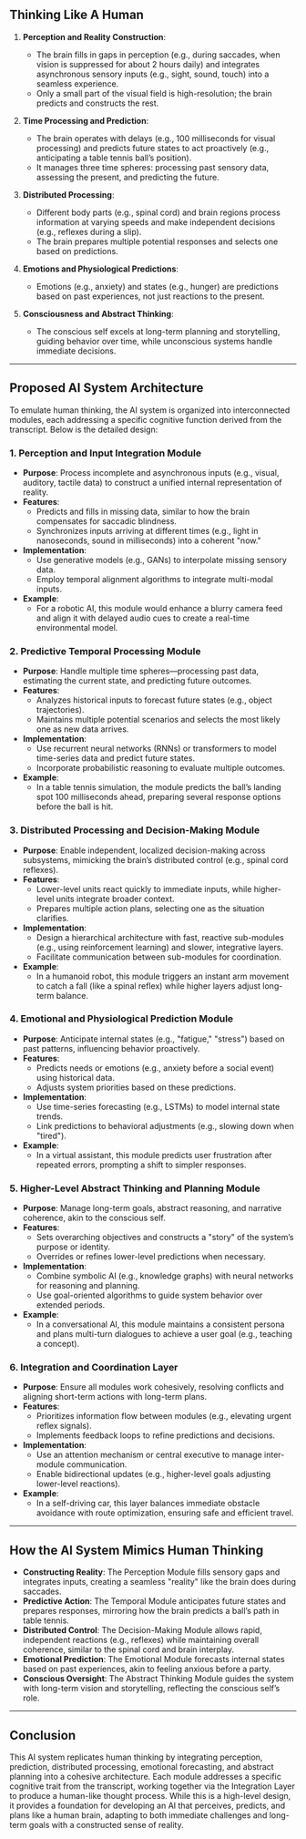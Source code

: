 ## Thinking Like A Human

1. **Perception and Reality Construction**:
   - The brain fills in gaps in perception (e.g., during saccades, when vision is suppressed for about 2 hours daily) and integrates asynchronous sensory inputs (e.g., sight, sound, touch) into a seamless experience.
   - Only a small part of the visual field is high-resolution; the brain predicts and constructs the rest.

2. **Time Processing and Prediction**:
   - The brain operates with delays (e.g., 100 milliseconds for visual processing) and predicts future states to act proactively (e.g., anticipating a table tennis ball’s position).
   - It manages three time spheres: processing past sensory data, assessing the present, and predicting the future.

3. **Distributed Processing**:
   - Different body parts (e.g., spinal cord) and brain regions process information at varying speeds and make independent decisions (e.g., reflexes during a slip).
   - The brain prepares multiple potential responses and selects one based on predictions.

4. **Emotions and Physiological Predictions**:
   - Emotions (e.g., anxiety) and states (e.g., hunger) are predictions based on past experiences, not just reactions to the present.

5. **Consciousness and Abstract Thinking**:
   - The conscious self excels at long-term planning and storytelling, guiding behavior over time, while unconscious systems handle immediate decisions.

---

## Proposed AI System Architecture

To emulate human thinking, the AI system is organized into interconnected modules, each addressing a specific cognitive function derived from the transcript. Below is the detailed design:

### 1. Perception and Input Integration Module
- **Purpose**: Process incomplete and asynchronous inputs (e.g., visual, auditory, tactile data) to construct a unified internal representation of reality.
- **Features**:
  - Predicts and fills in missing data, similar to how the brain compensates for saccadic blindness.
  - Synchronizes inputs arriving at different times (e.g., light in nanoseconds, sound in milliseconds) into a coherent "now."
- **Implementation**:
  - Use generative models (e.g., GANs) to interpolate missing sensory data.
  - Employ temporal alignment algorithms to integrate multi-modal inputs.
- **Example**:
  - For a robotic AI, this module would enhance a blurry camera feed and align it with delayed audio cues to create a real-time environmental model.

### 2. Predictive Temporal Processing Module
- **Purpose**: Handle multiple time spheres—processing past data, estimating the current state, and predicting future outcomes.
- **Features**:
  - Analyzes historical inputs to forecast future states (e.g., object trajectories).
  - Maintains multiple potential scenarios and selects the most likely one as new data arrives.
- **Implementation**:
  - Use recurrent neural networks (RNNs) or transformers to model time-series data and predict future states.
  - Incorporate probabilistic reasoning to evaluate multiple outcomes.
- **Example**:
  - In a table tennis simulation, the module predicts the ball’s landing spot 100 milliseconds ahead, preparing several response options before the ball is hit.

### 3. Distributed Processing and Decision-Making Module
- **Purpose**: Enable independent, localized decision-making across subsystems, mimicking the brain’s distributed control (e.g., spinal cord reflexes).
- **Features**:
  - Lower-level units react quickly to immediate inputs, while higher-level units integrate broader context.
  - Prepares multiple action plans, selecting one as the situation clarifies.
- **Implementation**:
  - Design a hierarchical architecture with fast, reactive sub-modules (e.g., using reinforcement learning) and slower, integrative layers.
  - Facilitate communication between sub-modules for coordination.
- **Example**:
  - In a humanoid robot, this module triggers an instant arm movement to catch a fall (like a spinal reflex) while higher layers adjust long-term balance.

### 4. Emotional and Physiological Prediction Module
- **Purpose**: Anticipate internal states (e.g., "fatigue," "stress") based on past patterns, influencing behavior proactively.
- **Features**:
  - Predicts needs or emotions (e.g., anxiety before a social event) using historical data.
  - Adjusts system priorities based on these predictions.
- **Implementation**:
  - Use time-series forecasting (e.g., LSTMs) to model internal state trends.
  - Link predictions to behavioral adjustments (e.g., slowing down when "tired").
- **Example**:
  - In a virtual assistant, this module predicts user frustration after repeated errors, prompting a shift to simpler responses.

### 5. Higher-Level Abstract Thinking and Planning Module
- **Purpose**: Manage long-term goals, abstract reasoning, and narrative coherence, akin to the conscious self.
- **Features**:
  - Sets overarching objectives and constructs a "story" of the system’s purpose or identity.
  - Overrides or refines lower-level predictions when necessary.
- **Implementation**:
  - Combine symbolic AI (e.g., knowledge graphs) with neural networks for reasoning and planning.
  - Use goal-oriented algorithms to guide system behavior over extended periods.
- **Example**:
  - In a conversational AI, this module maintains a consistent persona and plans multi-turn dialogues to achieve a user goal (e.g., teaching a concept).

### 6. Integration and Coordination Layer
- **Purpose**: Ensure all modules work cohesively, resolving conflicts and aligning short-term actions with long-term plans.
- **Features**:
  - Prioritizes information flow between modules (e.g., elevating urgent reflex signals).
  - Implements feedback loops to refine predictions and decisions.
- **Implementation**:
  - Use an attention mechanism or central executive to manage inter-module communication.
  - Enable bidirectional updates (e.g., higher-level goals adjusting lower-level reactions).
- **Example**:
  - In a self-driving car, this layer balances immediate obstacle avoidance with route optimization, ensuring safe and efficient travel.

---

## How the AI System Mimics Human Thinking

- **Constructing Reality**: The Perception Module fills sensory gaps and integrates inputs, creating a seamless "reality" like the brain does during saccades.
- **Predictive Action**: The Temporal Module anticipates future states and prepares responses, mirroring how the brain predicts a ball’s path in table tennis.
- **Distributed Control**: The Decision-Making Module allows rapid, independent reactions (e.g., reflexes) while maintaining overall coherence, similar to the spinal cord and brain interplay.
- **Emotional Prediction**: The Emotional Module forecasts internal states based on past experiences, akin to feeling anxious before a party.
- **Conscious Oversight**: The Abstract Thinking Module guides the system with long-term vision and storytelling, reflecting the conscious self’s role.

---

## Conclusion

This AI system replicates human thinking by integrating perception, prediction, distributed processing, emotional forecasting, and abstract planning into a cohesive architecture. Each module addresses a specific cognitive trait from the transcript, working together via the Integration Layer to produce a human-like thought process. While this is a high-level design, it provides a foundation for developing an AI that perceives, predicts, and plans like a human brain, adapting to both immediate challenges and long-term goals with a constructed sense of reality.
